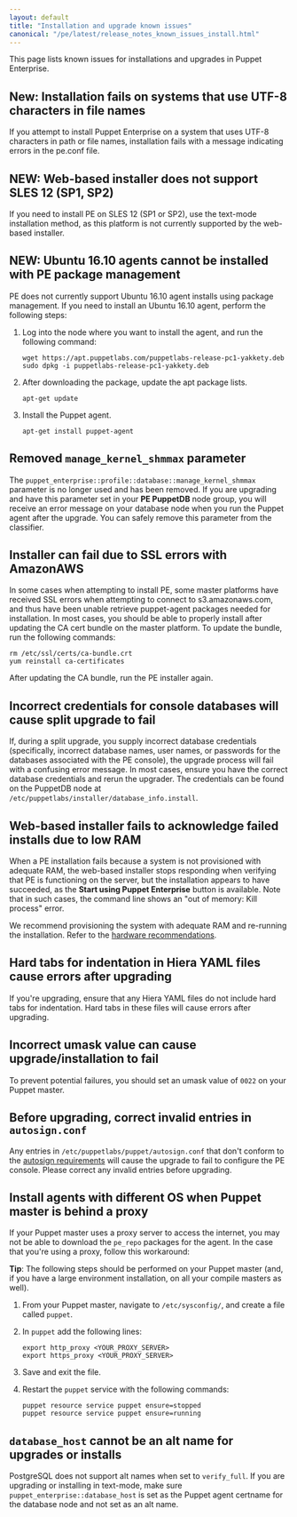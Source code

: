 ```yaml
---
layout: default
title: "Installation and upgrade known issues"
canonical: "/pe/latest/release_notes_known_issues_install.html"
---
```


This page lists known issues for installations and upgrades in Puppet Enterprise.

## **New:** Installation fails on systems that use UTF-8 characters in file names

If you attempt to install Puppet Enterprise on a system that uses UTF-8 characters in path or file names, installation fails with a message indicating errors in the pe.conf file. <!--PE-18165-->

## **NEW:** Web-based installer does not support SLES 12 (SP1, SP2)

If you need to install PE on SLES 12 (SP1 or SP2), use the text-mode installation method, as this platform is not currently supported by the web-based installer. <!--PE-19513-->

## **NEW:** Ubuntu 16.10 agents cannot be installed with PE package management

PE does not currently support Ubuntu 16.10 agent installs using package management. If you need to install an Ubuntu 16.10 agent, perform the following steps:

1. Log into the node where you want to install the agent, and run the following command:

   ~~~
   wget https://apt.puppetlabs.com/puppetlabs-release-pc1-yakkety.deb
   sudo dpkg -i puppetlabs-release-pc1-yakkety.deb
   ~~~

2. After downloading the package, update the apt package lists.

   ~~~
   apt-get update
   ~~~

3. Install the Puppet agent.

   ~~~
   apt-get install puppet-agent
   ~~~

<!--also in platforms ki-->


## Removed `manage_kernel_shmmax` parameter

The `puppet_enterprise::profile::database::manage_kernel_shmmax` parameter is no longer used and has been removed. If you are upgrading and have this parameter set in your **PE PuppetDB** node group, you will receive an error message on your database node when you run the Puppet agent after the upgrade. You can safely remove this parameter from the classifier. <!--PE-8890-->

## Installer can fail due to SSL errors with AmazonAWS

In some cases when attempting to install PE, some master platforms have received SSL errors when attempting to connect to s3.amazonaws.com, and thus have been unable retrieve puppet-agent packages needed for installation. In most cases, you should be able to properly install after updating the CA cert bundle on the master platform. To update the bundle, run the following commands:

~~~
rm /etc/ssl/certs/ca-bundle.crt
yum reinstall ca-certificates
~~~

After updating the CA bundle, run the PE installer again.

## Incorrect credentials for console databases will cause split upgrade to fail

If, during a split upgrade, you supply incorrect database credentials (specifically, incorrect database names, user names, or passwords for the databases associated with the PE console), the upgrade process will fail with a confusing error message. In most cases, ensure you have the correct database credentials and rerun the upgrader. The credentials can be found on the PuppetDB node at `/etc/puppetlabs/installer/database_info.install`.

## Web-based installer fails to acknowledge failed installs due to low RAM

When a PE installation fails because a system is not provisioned with adequate RAM, the web-based installer stops responding when verifying that PE is functioning on the server, but the installation appears to have succeeded, as the **Start using Puppet Enterprise** button is available. Note that in such cases, the command line shows an "out of memory: Kill process" error.

We recommend provisioning the system with adequate RAM and re-running the installation. Refer to the [hardware recommendations](./sys_req_hw.html).

## Hard tabs for indentation in Hiera YAML files cause errors after upgrading

If you're upgrading, ensure that any Hiera YAML files do not include hard tabs for indentation. Hard tabs in these files will cause errors after upgrading.

## Incorrect umask value can cause upgrade/installation to fail

To prevent potential failures, you should set an umask value of `0022` on your Puppet master.

## Before upgrading, correct invalid entries in `autosign.conf`

Any entries in `/etc/puppetlabs/puppet/autosign.conf` that don't conform to the [autosign requirements]({{puppet}}/ssl_autosign.html#the-autosignconf-file) will cause the upgrade to fail to configure the PE console. Please correct any invalid entries before upgrading.

## Install agents with different OS when Puppet master is behind a proxy

If your Puppet master uses a proxy server to access the internet, you may not be able to download the `pe_repo` packages for the agent. In the case that you're using a proxy, follow this workaround:

**Tip**: The following steps should be performed on your Puppet master (and, if you have a large environment installation, on all your compile masters as well).

1. From your Puppet master, navigate to `/etc/sysconfig/`, and create a file called `puppet`.
2. In `puppet` add the following lines:

   ~~~
   export http_proxy <YOUR_PROXY_SERVER>
   export https_proxy <YOUR_PROXY_SERVER>
   ~~~

3. Save and exit the file.
4. Restart the `puppet` service with the following commands:

   ~~~
   puppet resource service puppet ensure=stopped
   puppet resource service puppet ensure=running
   ~~~


## `database_host` cannot be an alt name for upgrades or installs

PostgreSQL does not support alt names when set to `verify_full`. If you are upgrading or installing in text-mode, make sure `puppet_enterprise::database_host` is set as the Puppet agent certname for the database node and not set as an alt name.

